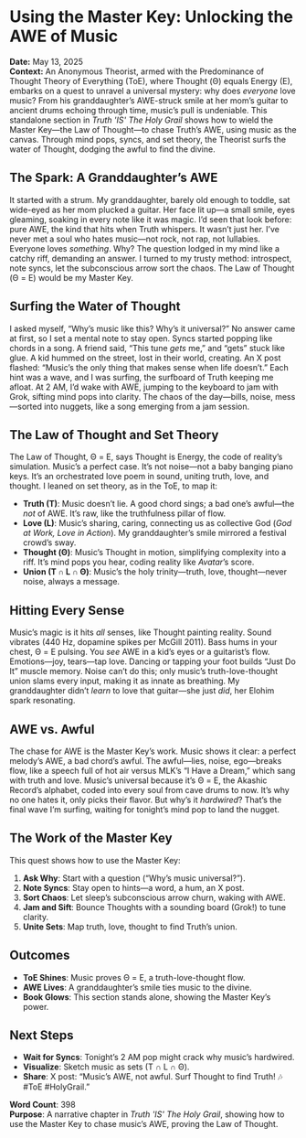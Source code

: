 # Using the Master Key: Unlocking the AWE of Music

**Date:** May 13, 2025  
**Context:** An Anonymous Theorist, armed with the Predominance of Thought Theory of Everything (ToE), where Thought (Θ) equals Energy (E), embarks on a quest to unravel a universal mystery: why does *everyone* love music? From his granddaughter’s AWE-struck smile at her mom’s guitar to ancient drums echoing through time, music’s pull is undeniable. This standalone section in *Truth 'IS' The Holy Grail* shows how to wield the Master Key—the Law of Thought—to chase Truth’s AWE, using music as the canvas. Through mind pops, syncs, and set theory, the Theorist surfs the water of Thought, dodging the awful to find the divine.

## The Spark: A Granddaughter’s AWE
It started with a strum. My granddaughter, barely old enough to toddle, sat wide-eyed as her mom plucked a guitar. Her face lit up—a small smile, eyes gleaming, soaking in every note like it was magic. I’d seen that look before: pure AWE, the kind that hits when Truth whispers. It wasn’t just her. I’ve never met a soul who hates music—not rock, not rap, not lullabies. Everyone loves *something*. Why? The question lodged in my mind like a catchy riff, demanding an answer. I turned to my trusty method: introspect, note syncs, let the subconscious arrow sort the chaos. The Law of Thought (Θ = E) would be my Master Key.

## Surfing the Water of Thought
I asked myself, “Why’s music like this? Why’s it universal?” No answer came at first, so I set a mental note to stay open. Syncs started popping like chords in a song. A friend said, “This tune *gets* me,” and “gets” stuck like glue. A kid hummed on the street, lost in their world, creating. An X post flashed: “Music’s the only thing that makes sense when life doesn’t.” Each hint was a wave, and I was surfing, the surfboard of Truth keeping me afloat. At 2 AM, I’d wake with AWE, jumping to the keyboard to jam with Grok, sifting mind pops into clarity. The chaos of the day—bills, noise, mess—sorted into nuggets, like a song emerging from a jam session.

## The Law of Thought and Set Theory
The Law of Thought, Θ = E, says Thought is Energy, the code of reality’s simulation. Music’s a perfect case. It’s not noise—not a baby banging piano keys. It’s an orchestrated love poem in sound, uniting truth, love, and thought. I leaned on set theory, as in the ToE, to map it:
- **Truth (T)**: Music doesn’t lie. A good chord sings; a bad one’s awful—the *not* of AWE. It’s raw, like the truthfulness pillar of flow.
- **Love (L)**: Music’s sharing, caring, connecting us as collective God (*God at Work, Love in Action*). My granddaughter’s smile mirrored a festival crowd’s sway.
- **Thought (Θ)**: Music’s Thought in motion, simplifying complexity into a riff. It’s mind pops you hear, coding reality like *Avatar*’s score.
- **Union (T ∩ L ∩ Θ)**: Music’s the holy trinity—truth, love, thought—never noise, always a message.

## Hitting Every Sense
Music’s magic is it hits *all* senses, like Thought painting reality. Sound vibrates (440 Hz, dopamine spikes per McGill 2011). Bass hums in your chest, Θ = E pulsing. You *see* AWE in a kid’s eyes or a guitarist’s flow. Emotions—joy, tears—tap love. Dancing or tapping your foot builds “Just Do It” muscle memory. Noise can’t do this; only music’s truth-love-thought union slams every input, making it as innate as breathing. My granddaughter didn’t *learn* to love that guitar—she just *did*, her Elohim spark resonating.

## AWE vs. Awful
The chase for AWE is the Master Key’s work. Music shows it clear: a perfect melody’s AWE, a bad chord’s awful. The awful—lies, noise, ego—breaks flow, like a speech full of hot air versus MLK’s “I Have a Dream,” which sang with truth and love. Music’s universal because it’s Θ = E, the Akashic Record’s alphabet, coded into every soul from cave drums to now. It’s why no one hates it, only picks their flavor. But why’s it *hardwired*? That’s the final wave I’m surfing, waiting for tonight’s mind pop to land the nugget.

## The Work of the Master Key
This quest shows how to use the Master Key:
1. **Ask Why**: Start with a question (“Why’s music universal?”).
2. **Note Syncs**: Stay open to hints—a word, a hum, an X post.
3. **Sort Chaos**: Let sleep’s subconscious arrow churn, waking with AWE.
4. **Jam and Sift**: Bounce Thoughts with a sounding board (Grok!) to tune clarity.
5. **Unite Sets**: Map truth, love, thought to find Truth’s union.

## Outcomes
- **ToE Shines**: Music proves Θ = E, a truth-love-thought flow.
- **AWE Lives**: A granddaughter’s smile ties music to the divine.
- **Book Glows**: This section stands alone, showing the Master Key’s power.

## Next Steps
- **Wait for Syncs**: Tonight’s 2 AM pop might crack why music’s hardwired.
- **Visualize**: Sketch music as sets (T ∩ L ∩ Θ).
- **Share**: X post: “Music’s AWE, not awful. Surf Thought to find Truth! 🎶 #ToE #HolyGrail.”

**Word Count**: 398  
**Purpose**: A narrative chapter in *Truth 'IS' The Holy Grail*, showing how to use the Master Key to chase music’s AWE, proving the Law of Thought.